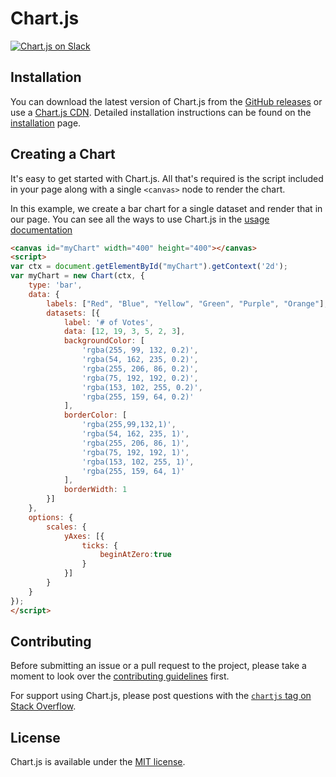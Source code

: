 # Chart.js

[![Chart.js on Slack](https://img.shields.io/badge/slack-Chart.js-blue.svg)](https://chart-js-automation.herokuapp.com/)

## Installation

You can download the latest version of Chart.js from the [GitHub releases](https://github.com/chartjs/Chart.js/releases/latest) or use a [Chart.js CDN](https://cdnjs.com/libraries/Chart.js). Detailed installation instructions can be found on the [installation](./getting-started/installation.md) page.

## Creating a Chart

It's easy to get started with Chart.js. All that's required is the script included in your page along with a single `<canvas>` node to render the chart.

In this example, we create a bar chart for a single dataset and render that in our page. You can see all the ways to use Chart.js in the [usage documentation](./getting-started/usage.md)
```html
<canvas id="myChart" width="400" height="400"></canvas>
<script>
var ctx = document.getElementById("myChart").getContext('2d');
var myChart = new Chart(ctx, {
    type: 'bar',
    data: {
        labels: ["Red", "Blue", "Yellow", "Green", "Purple", "Orange"],
        datasets: [{
            label: '# of Votes',
            data: [12, 19, 3, 5, 2, 3],
            backgroundColor: [
                'rgba(255, 99, 132, 0.2)',
                'rgba(54, 162, 235, 0.2)',
                'rgba(255, 206, 86, 0.2)',
                'rgba(75, 192, 192, 0.2)',
                'rgba(153, 102, 255, 0.2)',
                'rgba(255, 159, 64, 0.2)'
            ],
            borderColor: [
                'rgba(255,99,132,1)',
                'rgba(54, 162, 235, 1)',
                'rgba(255, 206, 86, 1)',
                'rgba(75, 192, 192, 1)',
                'rgba(153, 102, 255, 1)',
                'rgba(255, 159, 64, 1)'
            ],
            borderWidth: 1
        }]
    },
    options: {
        scales: {
            yAxes: [{
                ticks: {
                    beginAtZero:true
                }
            }]
        }
    }
});
</script>
```

## Contributing

Before submitting an issue or a pull request to the project, please take a moment to look over the [contributing guidelines](https://github.com/chartjs/Chart.js/blob/master/docs/developers/contributing.md) first.

For support using Chart.js, please post questions with the [`chartjs` tag on Stack Overflow](http://stackoverflow.com/questions/tagged/chartjs).

## License

Chart.js is available under the [MIT license](http://opensource.org/licenses/MIT).
